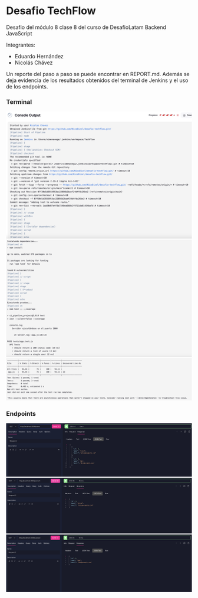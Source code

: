 # Desafio TechFlow
Desafio del módulo 8 clase 8 del curso de DesafioLatam Backend JavaScript

Integrantes:
- Eduardo Hernández
- Nicolás Chávez

Un reporte del paso a paso se puede encontrar en REPORT.md. Además se deja evidencia de los resultados obtenidos del terminal de Jenkins y el uso de los endpoints.

### Terminal
![Output Parte 1](proofs/output_terminal1.png)
![Output Parte 2](proofs/output_terminal2.png)
![Output Parte 3](proofs/output_terminal3.png)

### Endpoints
![Endpoints Parte 1](proofs/endpoint_1.png)
![Endpoints Parte 2](proofs/endpoint_2.png)
![Endpoints Parte 3](proofs/endpoint_3.png)


